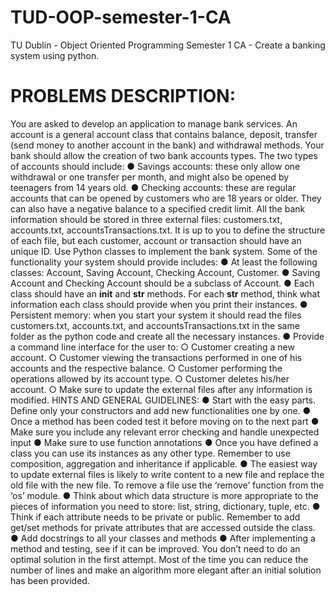 # TUD-OOP-semester-1-CA
TU Dublin - Object Oriented Programming Semester 1 CA - Create a banking system using python.


# PROBLEMS DESCRIPTION:

You are asked to develop an application to manage bank services. An account is a general
account class that contains balance, deposit, transfer (send money to another account in
the bank) and withdrawal methods. Your bank should allow the creation of two bank
accounts types. The two types of accounts should include:
● Savings accounts: these only allow one withdrawal or one transfer per month, and
might also be opened by teenagers from 14 years old.
● Checking accounts: these are regular accounts that can be opened by customers who
are 18 years or older. They can also have a negative balance to a specified credit limit.
All the bank information should be stored in three external files: customers.txt,
accounts.txt, accountsTransactions.txt. It is up to you to define the structure of
each file, but each customer, account or transaction should have an unique ID.
Use Python classes to implement the bank system. Some of the functionality your system
should provide includes:
● At least the following classes: Account, Saving Account, Checking Account, Customer.
● Saving Account and Checking Account should be a subclass of Account.
● Each class should have an __init__ and __str__ methods. For each __str__ method,
think what information each class should provide when you print their instances.
● Persistent memory: when you start your system it should read the files
customers.txt, accounts.txt, and accountsTransactions.txt in the same
folder as the python code and create all the necessary instances.
● Provide a command line interface for the user to:
○ Customer creating a new account.
○ Customer viewing the transactions performed in one of his accounts and the
respective balance.
○ Customer performing the operations allowed by its account type.
○ Customer deletes his/her account.
○ Make sure to update the external files after any information is modified.
HINTS AND GENERAL GUIDELINES:
● Start with the easy parts. Define only your constructors and add new functionalities
one by one.
● Once a method has been coded test it before moving on to the next part
● Make sure you include any relevant error checking and handle unexpected input
● Make sure to use function annotations
● Once you have defined a class you can use its instances as any other type.
Remember to use composition, aggregation and inheritance if applicable.
● The easiest way to update external files is likely to write content to a new file and
replace the old file with the new file. To remove a file use the ‘remove’ function from
the ‘os’ module.
● Think about which data structure is more appropriate to the pieces of information you
need to store: list, string, dictionary, tuple, etc.
● Think if each attribute needs to be private or public. Remember to add get/set
methods for private attributes that are accessed outside the class.
● Add docstrings to all your classes and methods
● After implementing a method and testing, see if it can be improved. You don’t need to
do an optimal solution in the first attempt. Most of the time you can reduce the number
of lines and make an algorithm more elegant after an initial solution has been
provided.
